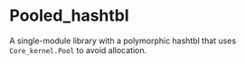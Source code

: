 # Pooled_hashtbl

A single-module library with a polymorphic hashtbl that uses
`Core_kernel.Pool` to avoid allocation.
